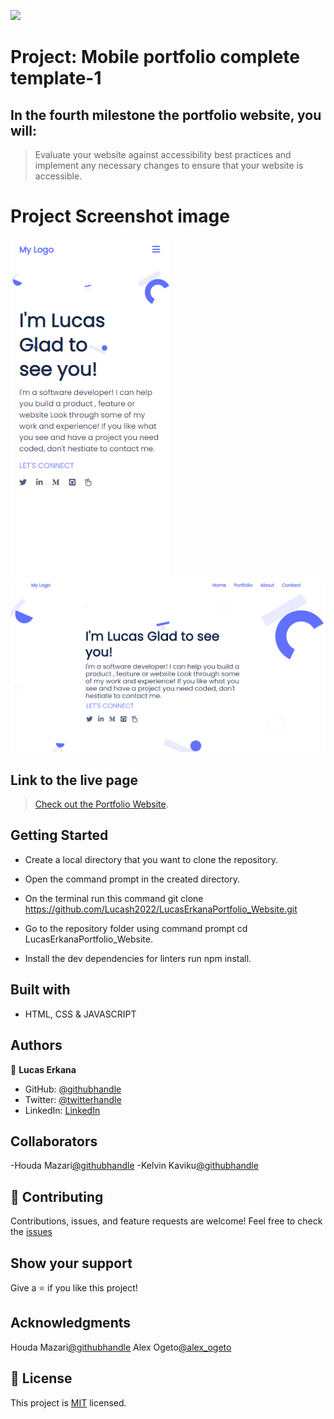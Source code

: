 ![](https://img.shields.io/badge/Microverse-blueviolet)

# Project: Mobile portfolio complete template-1

## In the fourth milestone the portfolio website, you will:

>Evaluate your website against accessibility best practices and implement any necessary changes to ensure that your website is accessible.

# Project Screenshot image
![Mobile version](./images/Screenshot-Portfolio.png)
![Desktop version](./images/Screenshot-PortfolioDesktop.png)

## Link to the live page

> [Check out the Portfolio Website](https://lucash2022.github.io/LucasErkanaPortfolio_Website/).

## Getting Started

- Create a local directory that you want to clone the repository.

- Open the command prompt in the created directory.

- On the terminal run this command git clone https://github.com/Lucash2022/LucasErkanaPortfolio_Website.git

- Go to the repository folder using command prompt cd LucasErkanaPortfolio_Website.

- Install the dev dependencies for linters run npm install.

## Built with

- HTML, CSS & JAVASCRIPT 

## Authors

👤 **Lucas Erkana**

- GitHub: [@githubhandle](https://github.com/Lucash2022)
- Twitter: [@twitterhandle](https://twitter.com/@Lucas_David_22)
- LinkedIn: [LinkedIn](https://www.linkedin.com/in/lucas-erkana-b30a0b3b/)

## Collaborators
-Houda Mazari[@githubhandle](https://github.com/houdamzari)
-Kelvin Kaviku[@githubhandle](https://github.com/brainskev)

## 🤝 Contributing

Contributions, issues, and feature requests are welcome!
Feel free to check the [issues](https://github.com/Lucash2022/LucasErkanaPortfolio_Website/issues)

## Show your support

Give a ⭐️ if you like this project!

## Acknowledgments
Houda Mazari[@githubhandle](https://github.com/houdamzari)
Alex Ogeto[@alex_ogeto](https://github.com/Osoro254Alex)


## 📝 License

This project is [MIT](./LICENSE) licensed.


